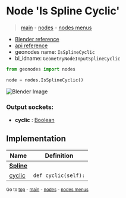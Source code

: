 # Node 'Is Spline Cyclic'

> [main](../structure.md) - [nodes](nodes.md) - [nodes menus](nodes_menus.md)

- [Blender reference](https://docs.blender.org/manual/en/latest/modeling/geometry_nodes/curve/is_spline_cyclic.html)
- [api reference](https://docs.blender.org/api/current/bpy.types.GeometryNodeInputSplineCyclic.html)
- geonodes name: `IsSplineCyclic`
- bl_idname: `GeometryNodeInputSplineCyclic`

```python
from geonodes import nodes

node = nodes.IsSplineCyclic()
```

![Blender Image](https://docs.blender.org/manual/en/latest/_images/node-types_GeometryNodeInputSplineCyclic.webp)

### Output sockets:

- **cyclic** : [Boolean](Boolean.md)

## Implementation

| Name | Definition |
|------|------------|
| **[Spline](Spline.md)** |
| [cyclic](Spline.md#cyclic-property) | `def cyclic(self):` |

<sub>Go to [top](#node-Is-Spline-Cyclic) - [main](../structure.md) - [nodes](nodes.md) - [nodes menus](nodes_menus.md)</sub>

